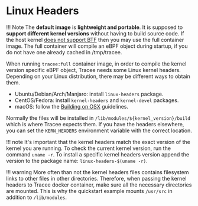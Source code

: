 # Linux Headers

!!! Note
    The **default image** is **lightweight and portable**. It is supposed to
    **support different kernel versions** without having to build source code.
    If the host kernel [does not support BTF] then you may use the full container
    image. The full container will compile an eBPF object during startup, if
    you do not have one already cached in /tmp/tracee.

[does not support BTF]: ../building/nocore-ebpf.md#the-need-for-a-non-co-re-ebpf-object-build


When running `tracee:full` container image, in order to compile the kernel
version specific eBPF object, Tracee needs some Linux kernel headers. Depending
on your Linux distribution, there may be different ways to obtain them.  

- Ubuntu/Debian/Arch/Manjaro: install `linux-headers` package.
- CentOS/Fedora: install `kernel-headers` and `kernel-devel` packages.
- macOS: follow the [Building on OSX](../building/macosx.md) guidelines.

Normally the files will be installed in `/lib/modules/${kernel_version}/build`
which is where Tracee expects them. If you have the headers elsewhere, you can
set the `KERN_HEADERS` environment variable with the correct location.

!!! note
    It's important that the kernel headers match the exact version of the kernel
    you are running. To check the current kernel version, run the command
    `uname -r`. To install a specific kernel headers version append the version
    to the package name: `linux-headers-$(uname -r)`.

!!! warning
    More often than not the kernel headers files contains filesystem links to
    other files in other directories. Therefore, when passing the kernel headers
    to Tracee docker container, make sure all the necessary directories are
    mounted. This is why the quickstart example mounts `/usr/src` in addition
    to `/lib/modules`.
